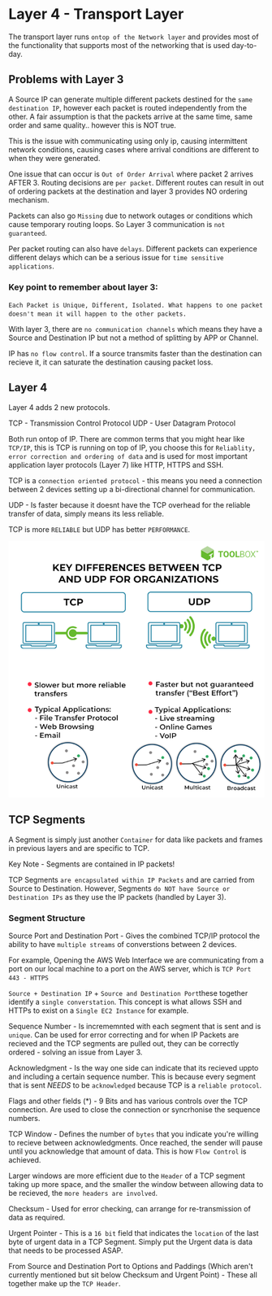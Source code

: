 # Layer 4 - Transport Layer

The transport layer runs `ontop of the Network layer` and provides most of the functionality that supports most of the networking that is used day-to-day.

## Problems with Layer 3

A Source IP can generate multiple different packets destined for the `same destination IP`, however each packet is routed independently from the other.
A fair assumption is that the packets arrive at the same time, same order and same quality.. however this is NOT true.

This is the issue with communicating using only ip, causing intermittent network conditions, causing cases where arrival conditions are different to when they were generated.

One issue that can occur is `Out of Order Arrival` where packet 2 arrives AFTER 3. Routing decisions are `per packet`. Different routes can result in out of ordering packets at the destination and layer 3 provides NO ordering mechanism.

Packets can also go `Missing` due to network outages or conditions which cause temporary routing loops. So Layer 3 communication is `not guaranteed`.

Per packet routing can also have `delays`. Different packets can experience different delays which can be a serious issue for `time sensitive applications`.

### Key point to remember about layer 3: 
`Each Packet is Unique, Different, Isolated. What happens to one packet doesn't mean it will happen to the other packets.`

With layer 3, there are `no communication channels` which means they have a Source and Destination IP but not a method of splitting by APP or Channel.

IP has `no flow control`. If a source transmits faster than the destination can recieve it, it can saturate the destination causing packet loss.


## Layer 4

Layer 4 adds 2 new protocols.

TCP - Transmission Control Protocol
UDP - User Datagram Protocol

Both run ontop of IP. There are common terms that you might hear like `TCP/IP`, this is TCP is running on top of IP, you choose this for `Reliablity, error correction and ordering of data` and is used for most important application layer protocols (Layer 7) like HTTP, HTTPS and SSH.

TCP is a `connection oriented protocol` - this means you need a connection between 2 devices setting up a bi-directional channel for communication.

UDP - Is faster because it doesnt have the TCP overhead for the reliable transfer of data, simply means its less reliable.

TCP is more `RELIABLE` but UDP has better `PERFORMANCE`.

![alt text](./OSI_Images/TCP_UDP.png)

## TCP Segments

A Segment is simply just another `Container` for data like packets and frames in previous layers and are specific to TCP.

Key Note - Segments are contained in IP packets!

TCP Segments `are encapsulated within IP Packets` and are carried from Source to Destination. However, Segments `do NOT have Source or Destination IPs` as they use the IP packets (handled by Layer 3).

### Segment Structure

Source Port and Destination Port - Gives the combined TCP/IP protocol the ability to have `multiple streams` of converstions between 2 devices.

For example, Opening the AWS Web Interface we are communicating from a port on our local machine to a port on the AWS server, which is `TCP Port 443 - HTTPS`

`Source + Destination IP` + `Source and Destination Port`these together identify a `single converstation`. This concept is what allows SSH and HTTPs to exist on a `Single EC2 Instance` for example. 

Sequence Number - Is incrememnted with each segment that is sent and is `unique`. Can be used for error correcting and for when IP Packets are recieved and the TCP segments are pulled out, they can be correctly ordered - solving an issue from Layer 3.

Acknowledgment - Is the way one side can indicate that its recieved uppto and including a certain sequence number. This is because every segment that is sent *NEEDS* to be `acknowledged` because TCP is a `reliable protocol`.

Flags and other fields (*) - 9 Bits and has various controls over the TCP connection. Are used to close the connection or syncrhonise the sequence numbers. 

TCP Window - Defines the number of `bytes` that you indicate you're willing to recieve between acknowledgments. Once reached, the sender will pause until you acknowledge that amount of data. This is how `Flow Control` is achieved. 

Larger windows are more efficient due to the `Header` of a TCP segment taking up more space, and the smaller the window between allowing data to be recieved, the `more headers are involved`.

Checksum - Used for error checking, can arrange for re-transmission of data as required.

Urgent Pointer - This is a `16 bit` field that indicates the `location` of the last byte of urgent data in a TCP Segment. Simply put the Urgent data is data that needs to be processed ASAP.

From Source and Destination Port to Options and Paddings (Which aren't currently mentioned but sit below Checksum and Urgent Point) - These all together make up the `TCP Header`.